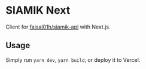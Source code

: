 # SIAMIK Next

Client for  [faisal01h/siamik-api](https://github.com/faisal01h/siamik-api) with Next.js.

## Usage
Simply run `yarn dev`, `yarn build`, or deploy it to Vercel.